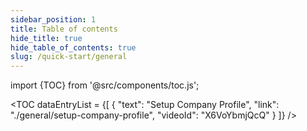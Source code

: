 ```yaml
---
sidebar_position: 1
title: Table of contents
hide_title: true
hide_table_of_contents: true
slug: /quick-start/general
---
```


import {TOC} from '@src/components/toc.js';

<TOC
dataEntryList = {[
{
  "text": "Setup Company Profile",
  "link": "./general/setup-company-profile",
  "videoId": "X6VoYbmjQcQ"
}
]}
/>